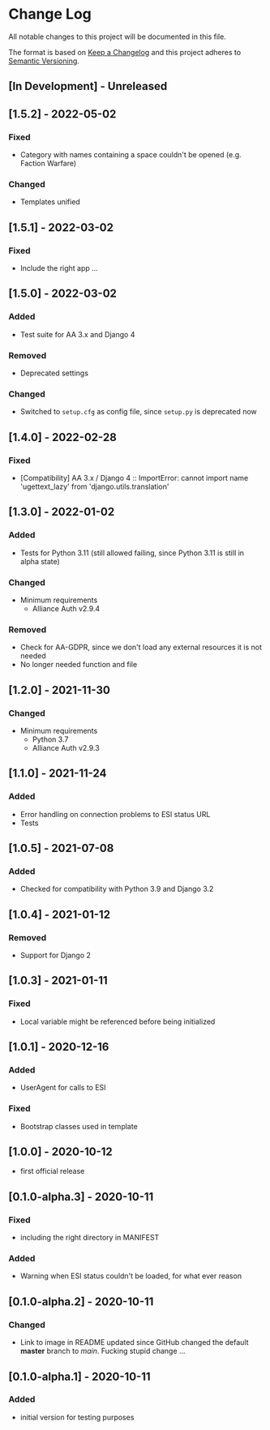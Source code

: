 # Change Log

All notable changes to this project will be documented in this file.

The format is based on [Keep a Changelog](http://keepachangelog.com/)
and this project adheres to [Semantic Versioning](http://semver.org/).


## [In Development] - Unreleased


## [1.5.2] - 2022-05-02

### Fixed

- Category with names containing a space couldn't be opened (e.g. Faction Warfare)

### Changed

- Templates unified


## [1.5.1] - 2022-03-02

### Fixed

- Include the right app ...


## [1.5.0] - 2022-03-02

### Added

- Test suite for AA 3.x and Django 4

### Removed

- Deprecated settings

### Changed

- Switched to `setup.cfg` as config file, since `setup.py` is deprecated now


## [1.4.0] - 2022-02-28

### Fixed

- [Compatibility] AA 3.x / Django 4 :: ImportError: cannot import name
  'ugettext_lazy' from 'django.utils.translation'


## [1.3.0] - 2022-01-02

### Added

- Tests for Python 3.11 (still allowed failing, since Python 3.11 is still in alpha
  state)

### Changed

- Minimum requirements
  - Alliance Auth v2.9.4

### Removed

- Check for AA-GDPR, since we don't load any external resources it is not needed
- No longer needed function and file


## [1.2.0] - 2021-11-30

### Changed

- Minimum requirements
  - Python 3.7
  - Alliance Auth v2.9.3


## [1.1.0] - 2021-11-24

### Added

- Error handling on connection problems to ESI status URL
- Tests


## [1.0.5] - 2021-07-08

### Added

- Checked for compatibility with Python 3.9 and Django 3.2


## [1.0.4] - 2021-01-12

### Removed

- Support for Django 2


## [1.0.3] - 2021-01-11

### Fixed

- Local variable might be referenced before being initialized


## [1.0.1] - 2020-12-16

### Added

- UserAgent for calls to ESI

### Fixed

- Bootstrap classes used in template


## [1.0.0] - 2020-10-12

- first official release


## [0.1.0-alpha.3] - 2020-10-11

### Fixed

- including the right directory in MANIFEST

### Added

- Warning when ESI status couldn't be loaded, for what ever reason


## [0.1.0-alpha.2] - 2020-10-11

### Changed

- Link to image in README updated since GitHub changed the default **master** branch to _main_. Fucking stupid change ...


## [0.1.0-alpha.1] - 2020-10-11

### Added

- initial version for testing purposes
